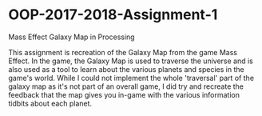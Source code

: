 # OOP-2017-2018-Assignment-1
Mass Effect Galaxy Map in Processing

This assignment is recreation of the Galaxy Map from the game Mass Effect.
In the game, the Galaxy Map is used to traverse the universe and is also used as a tool to learn about the various planets and species in the game's world.
While I could not implement the whole 'traversal' part of the galaxy map as it's not part of an overall game, I did try and recreate the feedback that the 
map gives you in-game with the various information tidbits about each planet.

